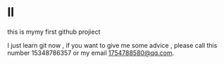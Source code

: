 # ll
this is mymy first github projiect

I just learn git now , if you want to give me some advice , please call this number 15348786357 or my email 1754788580@qq.com.
